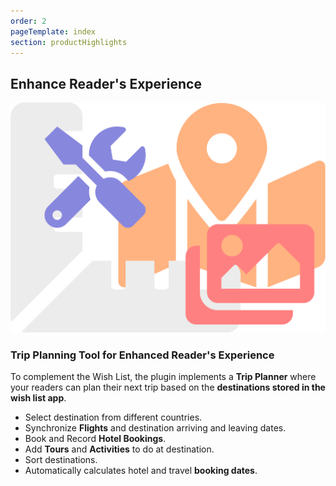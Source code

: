 ```yaml
---
order: 2
pageTemplate: index
section: productHighlights
---
```


## Enhance Reader's Experience

![Trip Planner tool](../../../images/feature-tools.min.svg)

### Trip Planning Tool for Enhanced Reader's Experience

To complement the Wish List, the plugin implements a **Trip Planner** where your readers can plan their next trip based on the **destinations stored in the wish list app**.

- Select destination from different countries.
- Synchronize **Flights** and destination arriving and leaving dates.
- Book and Record **Hotel Bookings**.
- Add **Tours** and **Activities** to do at destination.
- Sort destinations.
- Automatically calculates hotel and travel **booking dates**.

<!--
[Read More](/trip-planner)
-->